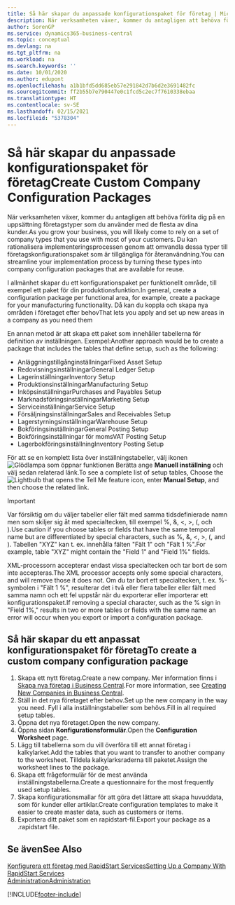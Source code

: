 ```yaml
---
title: Så här skapar du anpassade konfigurationspaket för företag | Microsoft Docs
description: När verksamheten växer, kommer du antagligen att behöva förlita dig på en uppsättning företagstyper som du använder med de flesta av dina kunder. Du kan rationalisera implementeringsprocessen genom att omvandla dessa typer till företagskonfigurationspaket som är tillgängliga för återanvändning.
author: SorenGP
ms.service: dynamics365-business-central
ms.topic: conceptual
ms.devlang: na
ms.tgt_pltfrm: na
ms.workload: na
ms.search.keywords: ''
ms.date: 10/01/2020
ms.author: edupont
ms.openlocfilehash: a1b1bfd5dd685eb57e291842d7b6d2e3691482fc
ms.sourcegitcommit: ff2b55b7e790447e0c1fcd5c2ec7f7610338ebaa
ms.translationtype: HT
ms.contentlocale: sv-SE
ms.lasthandoff: 02/15/2021
ms.locfileid: "5378304"
---
```

# <a name="create-custom-company-configuration-packages"></a><span data-ttu-id="48bd7-104">Så här skapar du anpassade konfigurationspaket för företag</span><span class="sxs-lookup"><span data-stu-id="48bd7-104">Create Custom Company Configuration Packages</span></span>
<span data-ttu-id="48bd7-105">När verksamheten växer, kommer du antagligen att behöva förlita dig på en uppsättning företagstyper som du använder med de flesta av dina kunder.</span><span class="sxs-lookup"><span data-stu-id="48bd7-105">As you grow your business, you will likely come to rely on a set of company types that you use with most of your customers.</span></span> <span data-ttu-id="48bd7-106">Du kan rationalisera implementeringsprocessen genom att omvandla dessa typer till företagskonfigurationspaket som är tillgängliga för återanvändning.</span><span class="sxs-lookup"><span data-stu-id="48bd7-106">You can streamline your implementation process by turning these types into company configuration packages that are available for reuse.</span></span>  

<span data-ttu-id="48bd7-107">I allmänhet skapar du ett konfigurationspaket per funktionellt område, till exempel ett paket för din produktionsfunktion.</span><span class="sxs-lookup"><span data-stu-id="48bd7-107">In general, create a configuration package per functional area, for example, create a package for your manufacturing functionality.</span></span> <span data-ttu-id="48bd7-108">Då kan du koppla och skapa nya områden i företaget efter behov</span><span class="sxs-lookup"><span data-stu-id="48bd7-108">That lets you apply and set up new areas in a company as you need them</span></span>  

<span data-ttu-id="48bd7-109">En annan metod är att skapa ett paket som innehåller tabellerna för definition av inställningen. Exempel:</span><span class="sxs-lookup"><span data-stu-id="48bd7-109">Another approach would be to create a package that includes the tables that define setup, such as the following:</span></span>  

-   <span data-ttu-id="48bd7-110">Anläggningstillgånginställningar</span><span class="sxs-lookup"><span data-stu-id="48bd7-110">Fixed Asset Setup</span></span>  
-   <span data-ttu-id="48bd7-111">Redovisningsinställningar</span><span class="sxs-lookup"><span data-stu-id="48bd7-111">General Ledger Setup</span></span>  
-   <span data-ttu-id="48bd7-112">Lagerinställningar</span><span class="sxs-lookup"><span data-stu-id="48bd7-112">Inventory Setup</span></span>  
-   <span data-ttu-id="48bd7-113">Produktionsinställningar</span><span class="sxs-lookup"><span data-stu-id="48bd7-113">Manufacturing Setup</span></span>  
-   <span data-ttu-id="48bd7-114">Inköpsinställningar</span><span class="sxs-lookup"><span data-stu-id="48bd7-114">Purchases and Payables Setup</span></span>  
-   <span data-ttu-id="48bd7-115">Marknadsföringsinställningar</span><span class="sxs-lookup"><span data-stu-id="48bd7-115">Marketing Setup</span></span>  
-   <span data-ttu-id="48bd7-116">Serviceinställningar</span><span class="sxs-lookup"><span data-stu-id="48bd7-116">Service Setup</span></span>  
-   <span data-ttu-id="48bd7-117">Försäljningsinställningar</span><span class="sxs-lookup"><span data-stu-id="48bd7-117">Sales and Receivables Setup</span></span>  
-   <span data-ttu-id="48bd7-118">Lagerstyrningsinställningar</span><span class="sxs-lookup"><span data-stu-id="48bd7-118">Warehouse Setup</span></span>  
-   <span data-ttu-id="48bd7-119">Bokföringsinställningar</span><span class="sxs-lookup"><span data-stu-id="48bd7-119">General Posting Setup</span></span>  
-   <span data-ttu-id="48bd7-120">Bokföringsinställningar för moms</span><span class="sxs-lookup"><span data-stu-id="48bd7-120">VAT Posting Setup</span></span>  
-   <span data-ttu-id="48bd7-121">Lagerbokföringsinställning</span><span class="sxs-lookup"><span data-stu-id="48bd7-121">Inventory Posting Setup</span></span>  

<span data-ttu-id="48bd7-122">För att se en komplett lista över inställningstabeller, välj ikonen ![Glödlampa som öppnar funktionen Berätta](media/ui-search/search_small.png "Berätta vad du vill göra") ange **Manuell inställning** och välj sedan relaterad länk.</span><span class="sxs-lookup"><span data-stu-id="48bd7-122">To see a complete list of setup tables, Choose the ![Lightbulb that opens the Tell Me feature](media/ui-search/search_small.png "Tell me what you want to do") icon, enter **Manual Setup**, and then choose the related link.</span></span>  

> [!IMPORTANT]
> <span data-ttu-id="48bd7-123">Var försiktig om du väljer tabeller eller fält med samma tidsdefinierade namn men som skiljer sig åt med specialtecken, till exempel %, &, <, >, (, och ).</span><span class="sxs-lookup"><span data-stu-id="48bd7-123">Use caution if you choose tables or fields that have the same temporal name but are differentiated by special characters, such as %, &, <, >, (, and ).</span></span> <span data-ttu-id="48bd7-124">Tabellen "XYZ" kan t. ex. innehålla fälten "Fält 1" och "Fält 1 %".</span><span class="sxs-lookup"><span data-stu-id="48bd7-124">For example, table "XYZ" might contain the "Field 1" and "Field 1%" fields.</span></span>
>
> <span data-ttu-id="48bd7-125">XML-processorn accepterar endast vissa specialtecken och tar bort de som inte accepteras.</span><span class="sxs-lookup"><span data-stu-id="48bd7-125">The XML processor accepts only some special characters, and will remove those it does not.</span></span> <span data-ttu-id="48bd7-126">Om du tar bort ett specialtecken, t. ex. %-symbolen i "Fält 1 %", resulterar det i två eller flera tabeller eller fält med samma namn och ett fel uppstår när du exporterar eller importerar ett konfigurationspaket.</span><span class="sxs-lookup"><span data-stu-id="48bd7-126">If removing a special character, such as the % sign in "Field 1%," results in two or more tables or fields with the same name an error will occur when you export or import a configuration package.</span></span>

## <a name="to-create-a-custom-company-configuration-package"></a><span data-ttu-id="48bd7-127">Så här skapar du ett anpassat konfigurationspaket för företag</span><span class="sxs-lookup"><span data-stu-id="48bd7-127">To create a custom company configuration package</span></span>  
1.  <span data-ttu-id="48bd7-128">Skapa ett nytt företag.</span><span class="sxs-lookup"><span data-stu-id="48bd7-128">Create a new company.</span></span> <span data-ttu-id="48bd7-129">Mer information finns i [Skapa nya företag i Business Central](about-new-company.md).</span><span class="sxs-lookup"><span data-stu-id="48bd7-129">For more information, see [Creating New Companies in Business Central](about-new-company.md).</span></span>  
3.  <span data-ttu-id="48bd7-130">Ställ in det nya företaget efter behov.</span><span class="sxs-lookup"><span data-stu-id="48bd7-130">Set up the new company in the way you need.</span></span> <span data-ttu-id="48bd7-131">Fyll i alla inställningstabeller som behövs.</span><span class="sxs-lookup"><span data-stu-id="48bd7-131">Fill in all required setup tables.</span></span>  
4.  <span data-ttu-id="48bd7-132">Öppna det nya företaget.</span><span class="sxs-lookup"><span data-stu-id="48bd7-132">Open the new company.</span></span>
5. <span data-ttu-id="48bd7-133">Öppna sidan **Konfigurationsformulär**.</span><span class="sxs-lookup"><span data-stu-id="48bd7-133">Open the **Configuration Worksheet** page.</span></span>  
6.  <span data-ttu-id="48bd7-134">Lägg till tabellerna som du vill överföra till ett annat företag i kalkylarket.</span><span class="sxs-lookup"><span data-stu-id="48bd7-134">Add the tables that you want to transfer to another company to the worksheet.</span></span> <span data-ttu-id="48bd7-135">Tilldela kalkylarksraderna till paketet.</span><span class="sxs-lookup"><span data-stu-id="48bd7-135">Assign the worksheet lines to the package.</span></span>  
7.  <span data-ttu-id="48bd7-136">Skapa ett frågeformulär för de mest använda inställningstabellerna.</span><span class="sxs-lookup"><span data-stu-id="48bd7-136">Create a questionnaire for the most frequently used setup tables.</span></span>  
8.  <span data-ttu-id="48bd7-137">Skapa konfigurationsmallar för att göra det lättare att skapa huvuddata, som för kunder eller artiklar.</span><span class="sxs-lookup"><span data-stu-id="48bd7-137">Create configuration templates to make it easier to create master data, such as customers or items.</span></span>  
9.  <span data-ttu-id="48bd7-138">Exportera ditt paket som en rapidstart-fil.</span><span class="sxs-lookup"><span data-stu-id="48bd7-138">Export your package as a .rapidstart file.</span></span>  

## <a name="see-also"></a><span data-ttu-id="48bd7-139">Se även</span><span class="sxs-lookup"><span data-stu-id="48bd7-139">See Also</span></span>  
[<span data-ttu-id="48bd7-140">Konfigurera ett företag med RapidStart Services</span><span class="sxs-lookup"><span data-stu-id="48bd7-140">Setting Up a Company With RapidStart Services</span></span>](admin-set-up-a-company-with-rapidstart.md)  
[<span data-ttu-id="48bd7-141">Administration</span><span class="sxs-lookup"><span data-stu-id="48bd7-141">Administration</span></span>](admin-setup-and-administration.md)


[!INCLUDE[footer-include](includes/footer-banner.md)]
